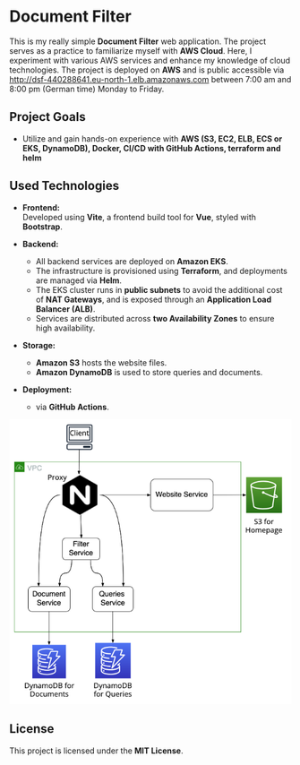 # Document Filter
This is my really simple **Document Filter** web application. The project serves as a practice to familiarize myself with **AWS Cloud**. Here, I experiment with various AWS services and enhance my knowledge of cloud technologies.
The project is deployed on **AWS** and is public accessible via http://dsf-440288641.eu-north-1.elb.amazonaws.com between 7:00 am and 8:00 pm (German time) Monday to Friday. 

## Project Goals
- Utilize and gain hands-on experience with **AWS (S3, EC2, ELB, ECS or EKS, DynamoDB), Docker, CI/CD with GitHub Actions, terraform and helm**

## Used Technologies

- **Frontend:**  
  Developed using **Vite**, a frontend build tool for **Vue**, styled with **Bootstrap**.

- **Backend:**  
  - All backend services are deployed on **Amazon EKS**.  
  - The infrastructure is provisioned using **Terraform**, and deployments are managed via **Helm**.  
  - The EKS cluster runs in **public subnets** to avoid the additional cost of **NAT Gateways**, and is exposed through an **Application Load Balancer (ALB)**.
  - Services are distributed across **two Availability Zones** to ensure high availability.


- **Storage:**  
  - **Amazon S3** hosts the website files.  
  - **Amazon DynamoDB** is used to store queries and documents.

- **Deployment:**  
  - via **GitHub Actions**.


![Cloud-Architektur](Cloud_architecture.png)


## License

This project is licensed under the **MIT License**.